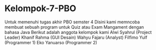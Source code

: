 # Kelompok-7-PBO
Untuk memenuhi tugas akhir PBO semster 4
Disini kami memncoba membuat sebuah program untuk Quiz atau Exam Mangament dengan bahasa Java
Berikut adalah anggota kelompok kami
Alwi Syahrul (Project Leader)
Khanif Rahma (GUI Desain)
Wahyu Fajaru (Analyst)
Filfimo Yulf (Programmer 1)
Eko Yanuarso (Programmer 2)
